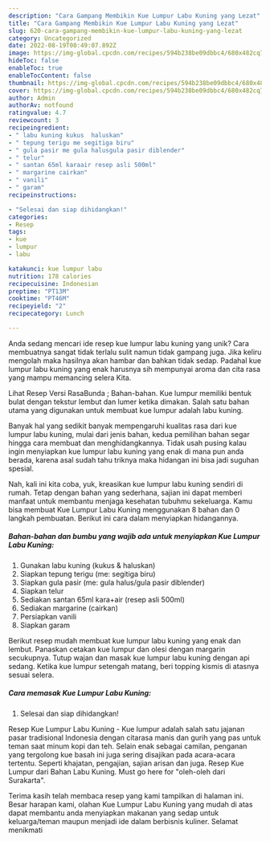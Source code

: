 ```yaml
---
description: "Cara Gampang Membikin Kue Lumpur Labu Kuning yang Lezat"
title: "Cara Gampang Membikin Kue Lumpur Labu Kuning yang Lezat"
slug: 620-cara-gampang-membikin-kue-lumpur-labu-kuning-yang-lezat
category: Uncategorized
date: 2022-08-19T00:49:07.892Z
image: https://img-global.cpcdn.com/recipes/594b238be09dbbc4/680x482cq70/kue-lumpur-labu-kuning-foto-resep-utama.jpg
hideToc: false
enableToc: true
enableTocContent: false
thumbnail: https://img-global.cpcdn.com/recipes/594b238be09dbbc4/680x482cq70/kue-lumpur-labu-kuning-foto-resep-utama.jpg
cover: https://img-global.cpcdn.com/recipes/594b238be09dbbc4/680x482cq70/kue-lumpur-labu-kuning-foto-resep-utama.jpg
author: Admin
authorAv: notfound
ratingvalue: 4.7
reviewcount: 3
recipeingredient:
- " labu kuning kukus  haluskan"
- " tepung terigu me segitiga biru"
- " gula pasir me gula halusgula pasir diblender"
- " telur"
- " santan 65ml karaair resep asli 500ml"
- " margarine cairkan"
- " vanili"
- " garam"
recipeinstructions:

- "Selesai dan siap dihidangkan!"
categories:
- Resep
tags:
- kue
- lumpur
- labu

katakunci: kue lumpur labu 
nutrition: 178 calories
recipecuisine: Indonesian
preptime: "PT13M"
cooktime: "PT46M"
recipeyield: "2"
recipecategory: Lunch

---
```





Anda sedang mencari ide resep kue lumpur labu kuning yang unik? Cara membuatnya sangat tidak terlalu sulit namun tidak gampang juga. Jika keliru mengolah maka hasilnya akan hambar dan bahkan tidak sedap. Padahal kue lumpur labu kuning yang enak harusnya sih mempunyai aroma dan cita rasa yang mampu memancing selera Kita.





Lihat Resep Versi RasaBunda ; Bahan-bahan. Kue lumpur memiliki bentuk bulat dengan tekstur lembut dan lumer ketika dimakan. Salah satu bahan utama yang digunakan untuk membuat kue lumpur adalah labu kuning.

Banyak hal yang sedikit banyak mempengaruhi kualitas rasa dari kue lumpur labu kuning, mulai dari jenis bahan, kedua pemilihan bahan segar hingga cara membuat dan menghidangkannya. Tidak usah pusing kalau ingin menyiapkan kue lumpur labu kuning yang enak di mana pun anda berada, karena asal sudah tahu triknya maka hidangan ini bisa jadi suguhan spesial.






Nah, kali ini kita coba, yuk, kreasikan kue lumpur labu kuning sendiri di rumah. Tetap dengan bahan yang sederhana, sajian ini dapat memberi manfaat untuk membantu menjaga kesehatan tubuhmu sekeluarga. Kamu bisa membuat Kue Lumpur Labu Kuning menggunakan 8 bahan dan 0 langkah pembuatan. Berikut ini cara dalam menyiapkan hidangannya.

<!--inarticleads1-->

##### Bahan-bahan dan bumbu yang wajib ada untuk menyiapkan Kue Lumpur Labu Kuning:

1. Gunakan  labu kuning (kukus &amp; haluskan)
1. Siapkan  tepung terigu (me: segitiga biru)
1. Siapkan  gula pasir (me: gula halus/gula pasir diblender)
1. Siapkan  telur
1. Sediakan  santan 65ml kara+air (resep asli 500ml)
1. Sediakan  margarine (cairkan)
1. Persiapkan  vanili
1. Siapkan  garam


Berikut resep mudah membuat kue lumpur labu kuning yang enak dan lembut. Panaskan cetakan kue lumpur dan olesi dengan margarin secukupnya. Tutup wajan dan masak kue lumpur labu kuning dengan api sedang. Ketika kue lumpur setengah matang, beri topping kismis di atasnya sesuai selera. 

<!--inarticleads2-->

##### Cara memasak Kue Lumpur Labu Kuning:


1. Selesai dan siap dihidangkan!

Resep Kue Lumpur Labu Kuning - Kue lumpur adalah salah satu jajanan pasar tradisional Indonesia dengan citarasa manis dan gurih yang pas untuk teman saat minum kopi dan teh. Selain enak sebagai camilan, penganan yang tergolong kue basah ini juga sering disajikan pada acara-acara tertentu. Seperti khajatan, pengajian, sajian arisan dan juga. Resep Kue Lumpur dari Bahan Labu Kuning. Must go here for &#34;oleh-oleh dari Surakarta&#34;. 

Terima kasih telah membaca resep yang kami tampilkan di halaman ini. Besar harapan kami, olahan Kue Lumpur Labu Kuning yang mudah di atas dapat membantu anda menyiapkan makanan yang sedap untuk keluarga/teman maupun menjadi ide dalam berbisnis kuliner. Selamat menikmati

